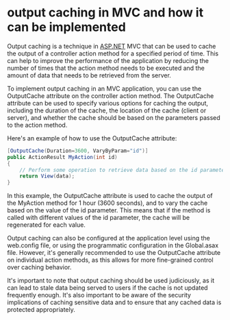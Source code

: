 # output caching in MVC and how it can be implemented

Output caching is a technique in [ASP.NET](http://ASP.NET) MVC that can be used to cache the output of a controller action method for a specified period of time. This can help to improve the performance of the application by reducing the number of times that the action method needs to be executed and the amount of data that needs to be retrieved from the server.

To implement output caching in an MVC application, you can use the OutputCache attribute on the controller action method. The OutputCache attribute can be used to specify various options for caching the output, including the duration of the cache, the location of the cache (client or server), and whether the cache should be based on the parameters passed to the action method.

Here's an example of how to use the OutputCache attribute:

```csharp
[OutputCache(Duration=3600, VaryByParam="id")]
public ActionResult MyAction(int id)
{
    // Perform some operation to retrieve data based on the id parameter
    return View(data);
}
```

In this example, the OutputCache attribute is used to cache the output of the MyAction method for 1 hour (3600 seconds), and to vary the cache based on the value of the id parameter. This means that if the method is called with different values of the id parameter, the cache will be regenerated for each value.

Output caching can also be configured at the application level using the web.config file, or using the programmatic configuration in the Global.asax file. However, it's generally recommended to use the OutputCache attribute on individual action methods, as this allows for more fine-grained control over caching behavior.

It's important to note that output caching should be used judiciously, as it can lead to stale data being served to users if the cache is not updated frequently enough. It's also important to be aware of the security implications of caching sensitive data and to ensure that any cached data is protected appropriately.